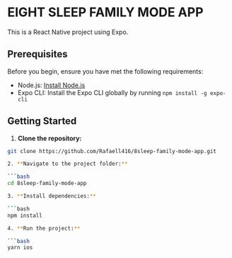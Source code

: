 # EIGHT SLEEP FAMILY MODE APP

This is a React Native project using Expo.

## Prerequisites

Before you begin, ensure you have met the following requirements:

- Node.js: [Install Node.js](https://nodejs.org/)
- Expo CLI: Install the Expo CLI globally by running `npm install -g expo-cli`

## Getting Started

1. **Clone the repository:**

  ```bash
  git clone https://github.com/Rafaell416/8sleep-family-mode-app.git

2. **Navigate to the project folder:**

  ```bash
  cd 8sleep-family-mode-app

3. **Install dependencies:**

  ```bash
  npm install

4. **Run the project:**

  ```bash
  yarn ios


